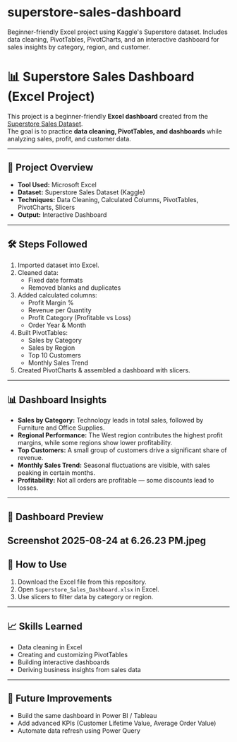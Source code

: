 # superstore-sales-dashboard
Beginner-friendly Excel project using Kaggle's Superstore dataset. Includes data cleaning, PivotTables, PivotCharts, and an interactive dashboard for sales insights by category, region, and customer.
# 📊 Superstore Sales Dashboard (Excel Project)

This project is a beginner-friendly **Excel dashboard** created from the [Superstore Sales Dataset](https://www.kaggle.com/datasets/vivek468/superstore-dataset-final).  
The goal is to practice **data cleaning, PivotTables, and dashboards** while analyzing sales, profit, and customer data.

---

## 📂 Project Overview
- **Tool Used:** Microsoft Excel
- **Dataset:** Superstore Sales Dataset (Kaggle)
- **Techniques:** Data Cleaning, Calculated Columns, PivotTables, PivotCharts, Slicers
- **Output:** Interactive Dashboard

---

## 🛠️ Steps Followed
1. Imported dataset into Excel.
2. Cleaned data:
   - Fixed date formats
   - Removed blanks and duplicates
3. Added calculated columns:
   - Profit Margin %
   - Revenue per Quantity
   - Profit Category (Profitable vs Loss)
   - Order Year & Month
4. Built PivotTables:
   - Sales by Category
   - Sales by Region
   - Top 10 Customers
   - Monthly Sales Trend
5. Created PivotCharts & assembled a dashboard with slicers.

---

## 📊 Dashboard Insights
- **Sales by Category:** Technology leads in total sales, followed by Furniture and Office Supplies.  
- **Regional Performance:** The West region contributes the highest profit margins, while some regions show lower profitability.  
- **Top Customers:** A small group of customers drive a significant share of revenue.  
- **Monthly Sales Trend:** Seasonal fluctuations are visible, with sales peaking in certain months.  
- **Profitability:** Not all orders are profitable — some discounts lead to losses.

---

## 📸 Dashboard Preview

Screenshot 2025-08-24 at 6.26.23 PM.jpeg
---

## 🚀 How to Use
1. Download the Excel file from this repository.
2. Open `Superstore_Sales_Dashboard.xlsx` in Excel.
3. Use slicers to filter data by category or region.

---

## 📈 Skills Learned
- Data cleaning in Excel
- Creating and customizing PivotTables
- Building interactive dashboards
- Deriving business insights from sales data

---

## 📌 Future Improvements
- Build the same dashboard in Power BI / Tableau
- Add advanced KPIs (Customer Lifetime Value, Average Order Value)
- Automate data refresh using Power Query
